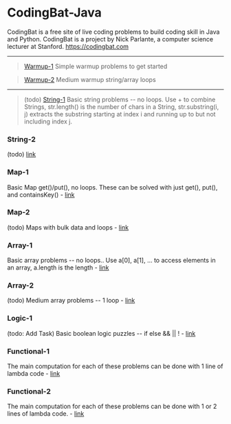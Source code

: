 # CodingBat-Java
CodingBat is a free site of live coding problems to build coding skill in Java and Python. CodingBat is a project by Nick Parlante, a computer science lecturer at Stanford. https://codingbat.com

___

> [Warmup-1](https://github.com/sergius-la/CodingBat-Java/blob/master/src/main/java/WarmupOne.java)
 Simple warmup problems to get started

> [Warmup-2](https://github.com/sergius-la/CodingBat-Java/blob/master/src/main/java/WarmupTwo.java)
 Medium warmup string/array loops

 ___

> (todo) [String-1](https://github.com/sergius-la/CodingBat-Java/blob/master/src/main/java/StringOne.java)
  Basic string problems -- no loops. Use + to combine Strings, str.length() is the number of chars in a String, str.substring(i, j) extracts the substring starting at index i and running up to but not including index j.
 
 ### String-2
 (todo) [link](https://codingbat.com/java/String-2)

 ### Map-1
 Basic Map get()/put(), no loops. These can be solved with just get(), put(), and containsKey() - [link](https://github.com/sergius-la/CodingBat-Java/blob/master/src/main/java/MapOne.java)

 ### Map-2
 (todo) Maps with bulk data and loops - [link](https://codingbat.com/java/Map-2)

 ### Array-1
 Basic array problems -- no loops.. Use a[0], a[1], ... to access elements in an array, a.length is the length - [link](https://github.com/sergius-la/CodingBat-Java/blob/master/src/main/java/ArrayOne.java)

  ### Array-2
 (todo) Medium array problems -- 1 loop - [link](https://github.com/sergius-la/CodingBat-Java/blob/master/src/main/java/ArrayTwo.java)

 ### Logic-1
 (todo: Add Task) Basic boolean logic puzzles -- if else && || ! - [link](https://github.com/sergius-la/CodingBat-Java/blob/master/src/main/java/LogicOne.java) 

  ### Functional-1
 The main computation for each of these problems can be done with 1 line of lambda code - [link](https://github.com/sergius-la/CodingBat-Java/blob/master/src/main/java/FunctionalOne.java)

 ### Functional-2
 The main computation for each of these problems can be done with 1 or 2 lines of lambda code. - [link](https://github.com/sergius-la/CodingBat-Java/blob/master/src/main/java/FunctionalTwo.java)
